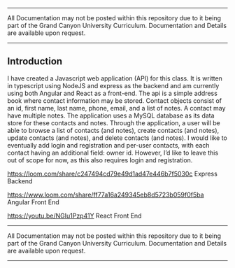 ___

All Documentation may not be posted within this repository due to it being part of the Grand Canyon University Curriculum. Documentation and Details are available upon request. 

___

## Introduction
I have created a Javascript web application (API) for this class. It is written in typescript using NodeJS and express as the backend and am currently using both Angular 
and React as a front-end. The api is a simple address book where contact information may be stored. Contact objects consist of an id, first name, last name, phone, email,
and a list of notes. A contact may have multiple notes. The application uses a MySQL database as its data store for these contacts and notes. 
Through the application, a user will be able to browse a list of contacts (and notes), create contacts (and notes), update contacts (and notes), and delete contacts 
(and notes). I would like to eventually add login and registration and per-user contacts, with each contact having an additional field: owner id. 
However, I’d like to leave this out of scope for now, as this also requires login and registration.

https://loom.com/share/c247494cd79e49d1ad47e446b7f5030c
Express Backend


https://www.loom.com/share/ff77a16a249345eb8d5723b059f0f5ba
Angular Front End


https://youtu.be/NGIu1Pzp41Y
React Front End

___

All Documentation may not be posted within this repository due to it being part of the Grand Canyon University Curriculum. Documentation and Details are available upon request. 

___
